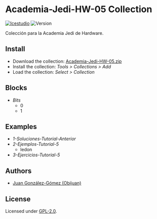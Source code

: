 # Academia-Jedi-HW-05 Collection

[![Icestudio](https://img.shields.io/badge/collection-icestudio-blue.svg)](https://github.com/FPGAwars/icestudio)
![Version](https://img.shields.io/badge/version-v0.1.0-orange.svg)

Colección para la Academia Jedi de Hardware.

## Install

* Download the collection: [Academia-Jedi-HW-05.zip](https://github.com/Obijuan/digital-electronics-with-open-FPGAs-tutorial/raw/master/Contenido/Tutorial-05/Academia-Jedi-HW-05.zip)
* Install the collection: *Tools > Collections > Add*
* Load the collection: *Select > Collection*

## Blocks
* *Bits*
  * 0
  * 1

## Examples
* *1-Soluciones-Tutorial-Anterior*
* *2-Ejemplos-Tutorial-5*
  * ledon
* *3-Ejercicios-Tutorial-5*


## Authors
* [Juan González-Gómez (Obijuan)](https://github.com/Obijuan)


## License

Licensed under [GPL-2.0](https://opensource.org/licenses/GPL-2.0).
